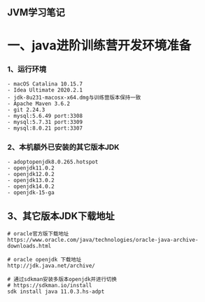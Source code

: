 ## JVM学习笔记

# 一、java进阶训练营开发环境准备
### 1、运行环境
```
- macOS Catalina 10.15.7
- Idea Ultimate 2020.2.1
- jdk-8u231-macosx-x64.dmg与训练营版本保持一致
- Apache Maven 3.6.2
- git 2.24.3
- mysql:5.6.49 port:3308
- mysql:5.7.31 port:3309
- mysql:8.0.21 port:3307
```
### 2、本机额外已安装的其它版本JDK
```
- adoptopenjdk8.0.265.hotspot
- openjdk11.0.2
- openjdk12.0.2
- openjdk13.0.2
- openjdk14.0.2
- openjdk-15-ga
```

## 3、其它版本JDK下载地址
```
# oracle官方版下载地址
https://www.oracle.com/java/technologies/oracle-java-archive-downloads.html

# oracle openjdk 下载地址
http://jdk.java.net/archive/

# 通过sdkman安装多版本openjdk并进行切换
# https://sdkman.io/install
sdk install java 11.0.3.hs-adpt
```
